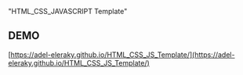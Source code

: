 "HTML_CSS_JAVASCRIPT Template"
## DEMO
[https://adel-eleraky.github.io/HTML_CSS_JS_Template/](https://adel-eleraky.github.io/HTML_CSS_JS_Template/)
